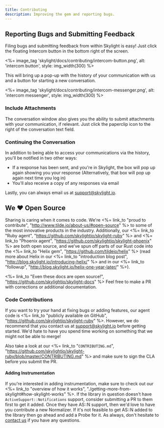```yaml
---
title: Contributing
description: Improving the gem and reporting bugs.
---
```


## Reporting Bugs and Submitting Feedback

Filing bugs and submitting feedback from within Skylight is easy! Just click the floating Intercom button in the bottom right of the screen.

<%= image_tag 'skylight/docs/contributing/intercom-button.png', alt: 'intercom button', style: img_width(300) %>

This will bring up a pop-up with the history of your communication with us and a button for starting a new conversation.

<%= image_tag 'skylight/docs/contributing/intercom-messenger.png', alt: 'intercom messenger', style: img_width(300) %>

### Include Attachments

The conversation window also gives you the ability to submit attachments with your communication, if relevant. Just click the paperclip icon to the right of the conversation text field.


### Continuing the Conversation

In addition to being able to access your communications via the history, you'll be notified in two other ways:

* If a response has been sent, and you're in Skylight, the box will pop up again showing you your response (Alternatively, that box will pop up again next time you log in)
* You'll also receive a copy of any responses via email

Lastly, you can always email us at [support@skylight.io](mailto:support@skylight.io).


## We ♥️ Open Source

Sharing is caring when it comes to code. We're <%= link_to "proud to contribute", "http://www.tilde.io/about-us/#open-source" %> to some of the most innovative products in the industry. Additionally, our <%= link_to "Ruby agent", "https://github.com/skylightio/skylight-ruby" %> and <%= link_to "Phoenix agent", "https://github.com/skylightio/skylight-phoenix" %> are both open source, and we've spun off parts of our Rust code into the <%= link_to "Helix gem", "https://github.com/tildeio/helix" %> (read more about Helix in our <%= link_to "introduction blog post", "http://blog.skylight.io/introducing-helix/" %> and in our <%= link_to "followup", "http://blog.skylight.io/helix-one-year-later/" %>).

<%= link_to "Even these docs are open source!", "https://github.com/skylightio/skylight-docs" %> Feel free to make a PR with corrections or additional documentation.

### Code Contributions

If you want to try your hand at fixing bugs or adding features, our agent code is <%= link_to "publicly available on GitHub", "https://github.com/skylightio/skylight-ruby" %>. However, we do recommend that you contact us at [support@skylight.io](mailto:support@skylight.io) before getting started. We'd hate to have you spend time working on something that we might not be able to merge!

Also take a look at our <%= link_to "`CONTRIBUTING.md`", "https://github.com/skylightio/skylight-ruby/blob/master/CONTRIBUTING.md" %> and make sure to sign the CLA before you submit the PR.


#### Adding Instrumentation

If you're interested in adding instrumentation, make sure to check out our <%= link_to "overview of how it works", "./getting-more-from-skylight#how-skylight-works" %>. If the library in question doesn't have `ActiveSupport::Notifications` support, consider submitting a PR to them first to get it added. Once they have AS::N support, then we'd love to have you contribute a new Normalizer. If it's not feasible to get AS::N added to the library then go ahead and add a Probe for it. As always, don't hesitate to [contact us](mailto:support@skylight.io) if you have any questions.
